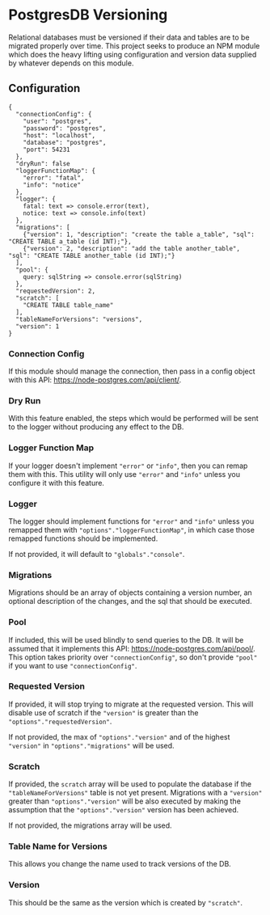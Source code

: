 # PostgresDB Versioning

Relational databases must be versioned if their data and tables are to be migrated properly over time. This project seeks to produce an NPM module which does the heavy lifting using configuration and version data supplied by whatever depends on this module.

## Configuration

    {
      "connectionConfig": {
        "user": "postgres",
        "password": "postgres",
        "host": "localhost",
        "database": "postgres",
        "port": 54231
      },
      "dryRun": false
      "loggerFunctionMap": {
        "error": "fatal",
        "info": "notice"
      },
      "logger": {
        fatal: text => console.error(text),
        notice: text => console.info(text)
      },
      "migrations": [
        {"version": 1, "description": "create the table a_table", "sql": "CREATE TABLE a_table (id INT);"},
        {"version": 2, "description": "add the table another_table", "sql": "CREATE TABLE another_table (id INT);"}
      ],
      "pool": {
        query: sqlString => console.error(sqlString)
      },
      "requestedVersion": 2,
      "scratch": [
        "CREATE TABLE table_name"
      ],
      "tableNameForVersions": "versions",
      "version": 1
    }

### Connection Config

If this module should manage the connection, then pass in a config object with this API: https://node-postgres.com/api/client/.

### Dry Run

With this feature enabled, the steps which would be performed will be sent to the logger without producing any effect to the DB.

### Logger Function Map

If your logger doesn't implement `"error"` or `"info"`, then you can remap them with this. This utility will only use `"error"` and `"info"` unless you configure it with this feature.

### Logger

The logger should implement functions for `"error"` and `"info"` unless you remapped them with `"options"."loggerFunctionMap"`, in which case those remapped functions should be implemented.

If not provided, it will default to `"globals"."console"`.

### Migrations

Migrations should be an array of objects containing a version number, an optional description of the changes, and the sql that should be executed.

### Pool

If included, this will be used blindly to send queries to the DB. It will be assumed that it implements this API: https://node-postgres.com/api/pool/. This option takes priority over `"connectionConfig"`, so don't provide `"pool"` if you want to use `"connectionConfig"`.

### Requested Version

If provided, it will stop trying to migrate at the requested version. This will disable use of scratch if the `"version"` is greater than the `"options"."requestedVersion"`.

If not provided, the max of `"options"."version"` and of the highest `"version"` in `"options"."migrations"` will be used.

### Scratch

If provided, the `scratch` array will be used to populate the database if the `"tableNameForVersions"` table is not yet present. Migrations with a `"version"` greater than `"options"."version"` will be also executed by making the assumption that the `"options"."version"` version has been achieved.

If not provided, the migrations array will be used.

### Table Name for Versions

This allows you change the name used to track versions of the DB.

### Version

This should be the same as the version which is created by `"scratch"`.

